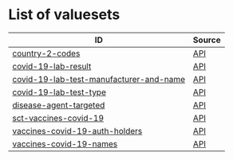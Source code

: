 # List of valuesets

| ID | Source |
| -- | ------ |
| [country-2-codes](country-2-codes.json) | [API](https://dgca-businessrule-service.ezdrav.si/valuesets/669ef04a4a5676597093f18b7b01df9d1498003e312e37a09758a84ea28f5c9d) |
| [covid-19-lab-result](covid-19-lab-result.json) | [API](https://dgca-businessrule-service.ezdrav.si/valuesets/64f946691cc68966335da6dfe16d4177de8c5d3ce6abc2cf18c30103a70763d6) |
| [covid-19-lab-test-manufacturer-and-name](covid-19-lab-test-manufacturer-and-name.json) | [API](https://dgca-businessrule-service.ezdrav.si/valuesets/609e06585a8dcd90d82e6ccce6f82eb6ff4ffd5afecc7c01f212ee0f3bc1ac16) |
| [covid-19-lab-test-type](covid-19-lab-test-type.json) | [API](https://dgca-businessrule-service.ezdrav.si/valuesets/3b30b9a612ff5ae09feb60977d1d4394761237dfcd489b83bed30d8e3508f49d) |
| [disease-agent-targeted](disease-agent-targeted.json) | [API](https://dgca-businessrule-service.ezdrav.si/valuesets/9810aafdbb7ad976845179c152c356987553eb82291b18d300db5044c4185bd8) |
| [sct-vaccines-covid-19](sct-vaccines-covid-19.json) | [API](https://dgca-businessrule-service.ezdrav.si/valuesets/e4a1dbf771bc7b3c9ff05244313842d530e6559b70812ffd79cdc9a61e398179) |
| [vaccines-covid-19-auth-holders](vaccines-covid-19-auth-holders.json) | [API](https://dgca-businessrule-service.ezdrav.si/valuesets/fc72b62b0ab98fb73d093f1988007c108496ec149570eba360f5dd2ec6bfd34c) |
| [vaccines-covid-19-names](vaccines-covid-19-names.json) | [API](https://dgca-businessrule-service.ezdrav.si/valuesets/5ed44b2da0ded0d0d0b4151414f097dcbed97c1358fd79f3be20ca99151d143e) |
